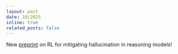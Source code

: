 ```yaml
---
layout: post
date: 10/2025
inline: true
related_posts: false
---
```


New [preprint](https://arxiv.org/pdf/2510.17733) on RL for mitigating hallucination in reasoning models!
